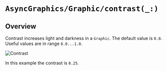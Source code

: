 # ``AsyncGraphics/Graphic/contrast(_:)``

## Overview

Contrast increases light and darkness in a ``Graphic``. The default value is `0.0`. Useful values are in range `0.0...1.0`.

![Contrast](http://async.graphics/Images/Effects/Levels-Darkness-25.png)

In this example the contrast is `0.25`. 
